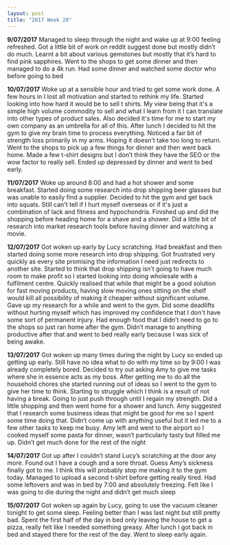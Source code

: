 ```yaml
---
layout: post
title: "2017 Week 28"
---
```


**9/07/2017** Managed to sleep through the night and wake up at 9:00 feeling refreshed. Got a little bit of work on reddit suggest done but mostly didn’t do much. Learnt a bit about various gemstones but mostly that it’s hard to find pink sapphires. Went to the shops to get some dinner and then managed to do a 4k run. Had some dinner and watched some doctor who before going to bed

**10/07/2017** Woke up at a sensible hour and tried to get some work done. A few hours in I lost all motivation and started to rethink my life. Started looking into how hard it would be to sell t shirts. My view being that it's a simple high volume commodity to sell and what I learn from it I can translate into other types of product sales. Also decided it's time for me to start my own company as an umbrella for all of this. After lunch I decided to hit the gym to give my brain time to process everything. Noticed a fair bit of strength loss primarily in my arms. Hoping it doesn't take too long to return.  Went to the shops to pick up a few things for dinner and then went back home. Made a few t-shirt designs but I don’t think they have the SEO or the wow factor to really sell. Ended up depressed by dinner and went to bed early.

**11/07/2017** Woke up around 8:00 and had a hot shower and some breakfast. Started doing some research into drop shipping beer glasses but was unable to easily find a supplier. Decided to hit the gym and get back into squats. Still can't tell if I hurt myself overseas or if it's just a combination of lack and fitness and hypochondria. Finished up and did the shopping before heading home for a shave and a shower. Did a little bit of research into market research tools before having dinner and watching a movie. 

**12/07/2017** Got woken up early by Lucy scratching. Had breakfast and then started doing some more research into drop shipping. Got frustrated very quickly as every site promising the information I need just redirects to another site. Started to think that drop shipping isn’t going to have much room to make profit so I started looking into doing wholesale with a fulfilment centre. Quickly realised that while that might be a good solution for fast moving products, having slow moving ones sitting on the shelf would kill all possibility of making it cheaper without significant volume. Gave up my research for a while and went to the gym. Did some deadlifts without hurting myself which has improved my confidence that I don't have some sort of permanent injury. Had enough food that I didn’t need to go to the shops so just ran home after the gym. Didn’t manage to anything productive after that and went to bed really early because I was sick of being awake.

**13/07/2017** Got woken up many times during the night by Lucy so ended up getting up early. Still have no idea what to do with my time so by 9:00 I was already completely bored. Decided to try out asking Amy to give me tasks where she in essence acts as my boss. After getting me to do all the household chores she started running out of ideas so I went to the gym to give her time to think. Starting to struggle which I think is a result of not having a break. Going to just push through until I regain my strength. Did a little shopping and then went home for a shower and lunch. Amy suggested that I research some business ideas that might be good for me so I spent some time doing that. Didn’t come up with anything useful but it led me to a few other tasks to keep me busy. Amy left and went to the airport so I cooked myself some pasta for dinner, wasn’t particularly tasty but filled me up. Didn’t get much done for the rest of the night

**14/07/2017** Got up after I couldn’t stand Lucy’s scratching at the door any more. Found out I have a cough and a sore throat. Guess Amy’s sickness finally got to me. I think this will probably stop me making it to the gym today. Managed to upload a second t-shirt before getting really tired. Had some leftovers and was in bed by 7:00 and absolutely freezing. Felt like I was going to die during the night and didn’t get much sleep

**15/07/2017** Got woken up again by Lucy, going to use the vacuum cleaner tonight to get some sleep. Feeling better than I was last night but still pretty bad. Spent the first half of the day in bed only leaving the house to get a pizza, really felt like I needed something greasy. After lunch I got back in bed and stayed there for the rest of the day. Went to sleep early again.
